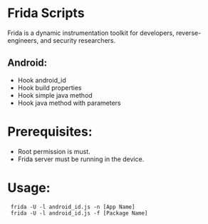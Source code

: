 # Frida Scripts

Frida is a dynamic instrumentation toolkit for developers, reverse-engineers, and security researchers.

## Android: 
* Hook android_id
* Hook build properties
* Hook simple java method
* Hook java method with parameters

# Prerequisites:

* Root permission is must.
* Frida server must be running in the device.

# Usage:
     frida -U -l android_id.js -n [App Name]
     frida -U -l android_id.js -f [Package Name]

